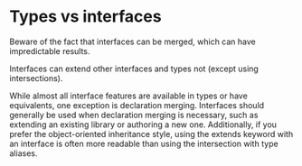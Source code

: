 # Types vs interfaces

Beware of the fact that interfaces can be merged, which can have impredictable results.

Interfaces can extend other interfaces and types not (except using intersections).

While almost all interface features are available in types or have equivalents, one exception is declaration merging. Interfaces should generally be used when declaration merging is necessary, such as extending an existing library or authoring a new one. Additionally, if you prefer the object-oriented inheritance style, using the extends keyword with an interface is often more readable than using the intersection with type aliases.

